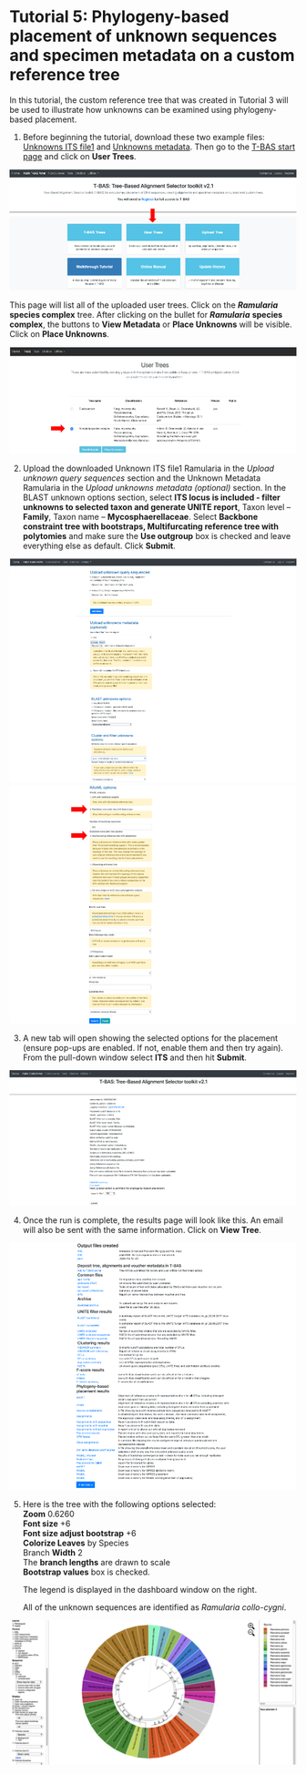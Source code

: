 # Tutorial 5: Phylogeny-based placement of unknown sequences and specimen metadata on a custom reference tree

In this tutorial, the custom reference tree that was created in Tutorial 3 will be used to illustrate how unknowns can be examined using phylogeny-based placement. 
 
1. Before beginning the tutorial, download these two example files: [Unknowns ITS file1](https://vclv99-239.hpc.ncsu.edu/tbas2_1/pages/data/tbas-tutorial/its_sequences_set1.fasta) and [Unknowns metadata](https://vclv99-239.hpc.ncsu.edu/tbas2_1/pages/data/tbas-tutorial/Metadata-Unknowns.csv). Then go to the [T-BAS start page](https://vclv99-239.hpc.ncsu.edu/tbas2_1/pages/tbas.php) and click on **User Trees**.  

![](images/tbas-tutorial5/Tutorial5.1.1.png)

   This page will list all of the uploaded user trees. Click on the ***Ramularia*** **species complex** tree. After clicking on the bullet for ***Ramularia*** **species complex**, the buttons to **View Metadata** or **Place Unknowns** will be visible. Click on **Place Unknowns**.
    
![](images/tbas-tutorial5/Tutorial5.1.2.png)

2. Upload the downloaded Unknown ITS file1 Ramularia in the *Upload unknown query sequences* section and the Unknown Metadata Ramularia in the *Upload unknowns metadata (optional)* section. In the BLAST unknown options section, select **ITS locus is included - filter unknowns to selected taxon and generate UNITE report**, Taxon level – **Family**, Taxon name – **Mycosphaerellaceae**. Select **Backbone constraint tree with bootstraps, Multifurcating reference tree with polytomies** and make sure the **Use outgroup** box is checked and leave everything else as default. Click **Submit**.

![](images/tbas-tutorial5/Tutorial5.2.1.png)
![](images/tbas-tutorial5/Tutorial5.2.2.png)

3. A new tab will open showing the selected options for the placement (ensure pop-ups are enabled. If not, enable them and then try again). From the pull-down window select **ITS** and then hit **Submit**.

![](images/tbas-tutorial5/Tutorial5.3.png)

4. Once the run is complete, the results page will look like this. An email will also be sent with the same information. Click on **View Tree**.

![](images/tbas-tutorial5/Tutorial5.4.png)

5. Here is the tree with the following options selected:   
    **Zoom** 0.6260  
    **Font size** +6  
    **Font size adjust bootstrap** +6  
    **Colorize Leaves** by Species  
    Branch **Width** 2  
    The **branch lengths** are drawn to scale  
    **Bootstrap values** box is checked.  

    The legend is displayed in the dashboard window on the right.   

    All of the unknown sequences are identified as *Ramularia collo-cygni*. 
    
![](images/tbas-tutorial5/Tutorial5.5.png)
